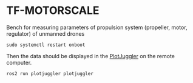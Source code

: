 # TF-MOTORSCALE
Bench for measuring parameters of propulsion system (propeller, motor, regulator) of unmanned drones


    sudo systemctl restart onboot
    
Then the data should be displayed in the [PlotJuggler](https://github.com/facontidavide/PlotJuggler) on the remote computer.

    ros2 run plotjuggler plotjuggler

